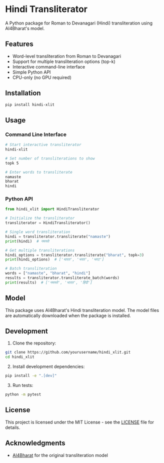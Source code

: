 # Hindi Transliterator

A Python package for Roman to Devanagari (Hindi) transliteration using AI4Bharat's model.

## Features

- Word-level transliteration from Roman to Devanagari
- Support for multiple transliteration options (top-k)
- Interactive command-line interface
- Simple Python API
- CPU-only (no GPU required)

## Installation

```bash
pip install hindi-xlit
```

## Usage

### Command Line Interface

```bash
# Start interactive transliterator
hindi-xlit

# Set number of transliterations to show
topk 5

# Enter words to transliterate
namaste
bharat
hindi
```

### Python API

```python
from hindi_xlit import HindiTransliterator

# Initialize the transliterator
transliterator = HindiTransliterator()

# Single word transliteration
hindi = transliterator.transliterate("namaste")
print(hindi)  # नमस्ते

# Get multiple transliterations
hindi_options = transliterator.transliterate("bharat", topk=3)
print(hindi_options)  # ['भारत', 'भरत', 'भरट']

# Batch transliteration
words = ["namaste", "bharat", "hindi"]
results = transliterator.transliterate_batch(words)
print(results)  # ['नमस्ते', 'भारत', 'हिंदी']
```

## Model

This package uses AI4Bharat's Hindi transliteration model. The model files are automatically downloaded when the package is installed.

## Development

1. Clone the repository:
```bash
git clone https://github.com/yourusername/hindi_xlit.git
cd hindi_xlit
```

2. Install development dependencies:
```bash
pip install -e ".[dev]"
```

3. Run tests:
```bash
python -m pytest
```

## License

This project is licensed under the MIT License - see the [LICENSE](LICENSE) file for details.

## Acknowledgments

- [AI4Bharat](https://ai4bharat.org/) for the original transliteration model
